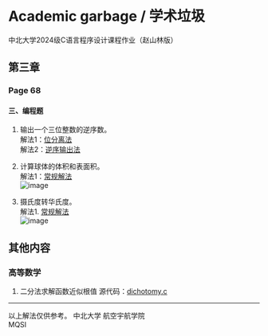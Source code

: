 # Academic garbage / 学术垃圾  
中北大学2024级C语言程序设计课程作业（赵山林版）  

## 第三章  
### Page 68  
#### 三、编程题  

1. 输出一个三位整数的逆序数。  
   解法1：[位分离法](https://github.com/X-MQSI/Academic-garbage/blob/main/P.68_3.1_1.c)  
   解法2：[逆序输出法](https://github.com/X-MQSI/Academic-garbage/blob/main/P.68_3.1_2.c)  

2. 计算球体的体积和表面积。  
   解法1：[常规解法](https://github.com/X-MQSI/Academic-garbage/blob/main/P.68_3.2_1.c)  
   ![image](https://github.com/user-attachments/assets/1e0b136c-d603-49c5-834c-13646020b055)  
   
3. 摄氏度转华氏度。  
   解法1. [常规解法](https://github.com/X-MQSI/Academic-garbage/blob/main/P.68_3.3_1.c)  
   ![image](https://github.com/user-attachments/assets/ba8a3e52-9575-4cef-a887-22f2a69f0785)  

## 其他内容
### 高等数学
1. 二分法求解函数近似根值
   源代码：[dichotomy.c](https://github.com/X-MQSI/Academic-garbage/blob/main/dichotomy.c)


**********
以上解法仅供参考。
中北大学 航空宇航学院  
MQSI
